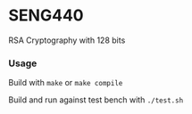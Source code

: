 # SENG440

RSA Cryptography with 128 bits

### Usage
Build with `make` or `make compile`

Build and run against test bench with `./test.sh`
